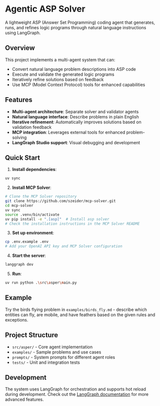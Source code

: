 # Agentic ASP Solver

A lightweight ASP (Answer Set Programming) coding agent that generates, runs, and refines logic programs through natural language instructions using LangGraph.

## Overview

This project implements a multi-agent system that can:
- Convert natural language problem descriptions into ASP code
- Execute and validate the generated logic programs
- Iteratively refine solutions based on feedback
- Use MCP (Model Context Protocol) tools for enhanced capabilities

## Features

- **Multi-agent architecture**: Separate solver and validator agents
- **Natural language interface**: Describe problems in plain English
- **Iterative refinement**: Automatically improves solutions based on validation feedback
- **MCP integration**: Leverages external tools for enhanced problem-solving
- **LangGraph Studio support**: Visual debugging and development

## Quick Start

1. **Install dependencies**:
```bash
uv sync
```

2. **Install MCP Solver**:
```bash
# Clone the MCP Solver repository
git clone https://github.com/szeider/mcp-solver.git
cd mcp-solver
uv sync
source .venv/bin/activate
uv pip install -e ".[asp]"  # Install asp solver 
# Check the installation instructions in the MCP Solver README
```

3. **Set up environment**:
```bash
cp .env.example .env
# Add your OpenAI API key and MCP Solver configuration
```

4. **Start the server**:
```bash
langgraph dev
```

5. **Run**:
```bash
uv run python .\src\asper\main.py
```

## Example

Try the birds flying problem in `examples/birds_fly.md` - describe which entities can fly, are mobile, and have feathers based on the given rules and exceptions.

## Project Structure

- `src/asper/` - Core agent implementation
- `examples/` - Sample problems and use cases
- `prompts/` - System prompts for different agent roles
- `tests/` - Unit and integration tests

## Development

The system uses LangGraph for orchestration and supports hot reload during development. Check out the [LangGraph documentation](https://langchain-ai.github.io/langgraph/) for more advanced features.

